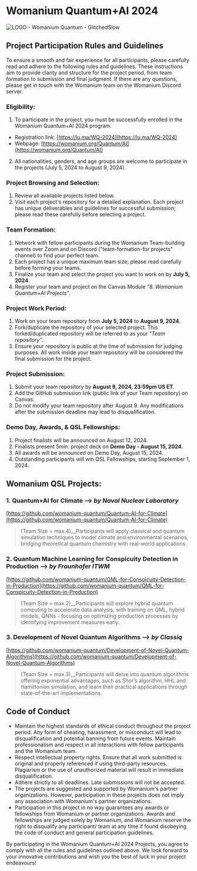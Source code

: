 # Womanium Quantum+AI 2024
![LOGO - Womanium Quantum - GlitchedSlow](https://github.com/womanium-quantum/Quantum-AI-2024/assets/40118003/98f38667-875d-430c-93ac-d4ea30588cab)


## Project Participation Rules and Guidelines
To ensure a smooth and fair experience for all participants, please carefully read and adhere to the following rules and guidelines. These instructions aim to provide clarity and structure for the project period, from team formation to submission and final judgment.
If there are any questions, please get in touch with the Womanium team on the Womanium Discord server.


### Eligibility:
  1. To participate in the project, you must be successfully enrolled in the Womanium Quantum+AI 2024 program. 
   - Registration link: [https://lu.ma/WQ-2024](https://lu.ma/WQ-2024)
   - Webpage: [https://womanium.org/Quantum/AI](https://womanium.org/Quantum/AI)
  2. All nationalities, genders, and age groups are welcome to participate in the projects (July 5, 2024 to August 9, 2024). 

### Project Browsing and Selection:
  1. Review all available projects listed below.
  2. Visit each project's repository for a detailed explanation. Each project has unique deliverables and guidelines for successful submission; please read these carefully before selecting a project.

### Team Formation:
  1. Network with fellow participants during the Womanium Team-building events over Zoom and on Discord ("team-formation-for projects" channel) to find your perfect team.
  2. Each project has a unique maximum team size; please read carefully before forming your teams.
  3. Finalize your team and select the project you want to work on by **July 5, 2024**.
  4. Register your team and project on the Canvas Module _"8. Womanium Quantum+AI Projects"_.

### Project Work Period:
  1. Work on your team repository from **July 5, 2024** to **August 9, 2024**.
  2. Fork/duplicate the repository of your selected project. This forked/duplicated repository will be referred to as your _"Team repository"_.
  3. Ensure your repository is public at the time of submission for judging purposes. All work inside your team repository will be considered the final submission for the project.

### Project Submission:
  1. Submit your team repository by **August 9, 2024, 23:59pm US ET**.
  2. Add the GitHub submission link (public link of your Team repository) on Canvas.
  3. Do not modify your team repository after August 9. Any modifications after the submission deadline may lead to disqualification.

### Demo Day, Awards, & QSL Fellowships:
  1. Project finalists will be announced on August 12, 2024.
  2. Finalists present 5min. project deck on **Demo Day - August 15, 2024**.
  3. All awards will be announced on Demo Day, August 15, 2024.
  4. Outstanding participants will win QSL Fellowships, starting September 1, 2024.

  
## Womanium QSL Projects:
  ### 1. Quantum+AI for Climate --> *by Naval Nuclear Laboratory*
  [https://github.com/womanium-quantum/Quantum-AI-for-Climate](https://github.com/womanium-quantum/Quantum-AI-for-Climate)
  > (Team Size = max.4)__Participants will apply classical and quantum simulation techniques to model climate and environmental scenarios, bridging theoretical quantum chemistry with real-world applications.
  ### 2. Quantum Machine Learning for Conspicuity Detection in Production --> *by Fraunhofer ITWM*
  [https://github.com/womanium-quantum/QML-for-Conspicuity-Detection-in-Production](https://github.com/womanium-quantum/QML-for-Conspicuity-Detection-in-Production)
  > (Team Size = max.2)__Participants will explore hybrid quantum computing to accelerate data analysis, with training on QML, hybrid models, QNNs -  focusing on optimizing production processes by identifying improvement measures early.
  ### 3. Development of Novel Quantum Algorithms --> *by Classiq*
  [https://github.com/womanium-quantum/Development-of-Novel-Quantum-Algorithms](https://github.com/womanium-quantum/Development-of-Novel-Quantum-Algorithms)
  > (Team Size = max.3)__Participants will delve into quantum algorithms offering exponential advantages, such as Shor’s algorithm, HHL and Hamiltonian simulation, and learn their practical applications through state-of-the-art implementations.


## Code of Conduct
  - Maintain the highest standards of ethical conduct throughout the project period. Any form of cheating, harassment, or misconduct will lead to disqualification and potential banning from future events. Maintain professionalism and respect in all interactions with fellow participants and the Womanium team.
  - Respect intellectual property rights. Ensure that all work submitted is original and properly referenced if using third-party resources. Plagiarism or the use of unauthorized material will result in immediate disqualification.
  - Adhere strictly to all deadlines. Late submissions will not be accepted.
  - The projects are suggested and supported by Womanium's partner organizations. However, participation in these projects does not imply any association with Womanium's partner organizations.
  - Participation in this project in no way guarantees any awards or fellowships from Womanium or partner organizations. Awards and fellowships are judged solely by Womanium, and Womanium reserve the right to disqualify any participant/ team at any time if found disobeying the code of conduct and general participation guidelines.

By participating in the Womanium Quantum+AI 2024 Projects, you agree to comply with all the rules and guidelines outlined above. We look forward to your innovative contributions and wish you the best of luck in your project endeavours!

